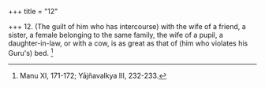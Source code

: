 +++
title = "12"

+++
12. (The guilt of him who has intercourse) with the wife of a friend, a sister, a female belonging to the same family, the wife of a pupil, a daughter-in-law, or with a cow, is as great as that of (him who violates his Guru's) bed. [^7] 


[^7]:  Manu XI, 171-172; Yājñavalkya III, 232-233.

